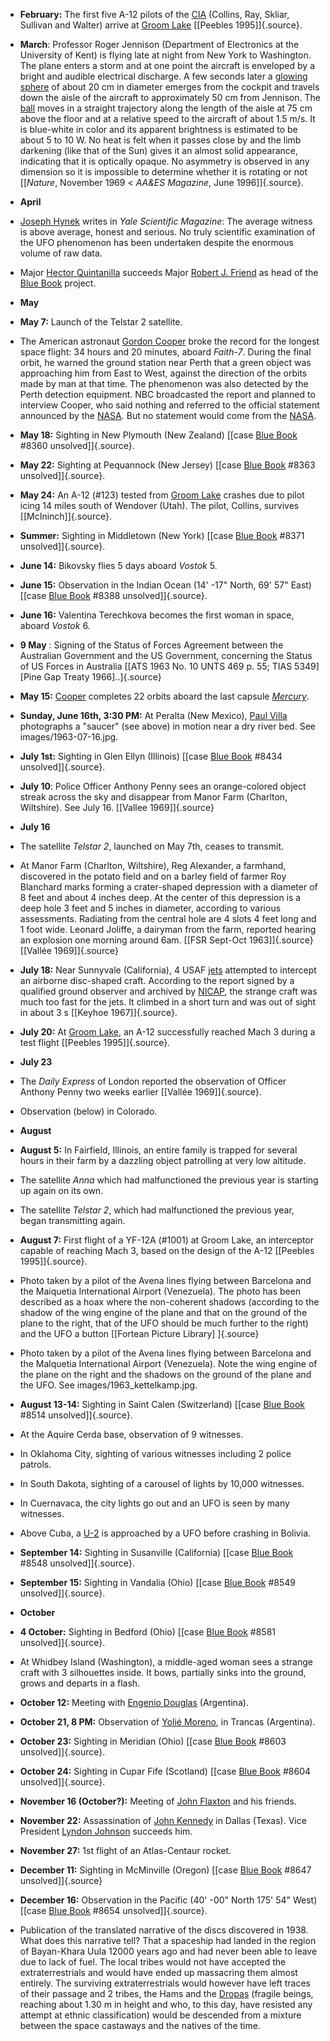 ﻿
-   **February:** The first five A-12 pilots of the [CIA](CIA.html) (Collins, Ray, Skliar, Sullivan and Walter) arrive at [Groom Lake](Area51.html) [\[Peebles 1995\]]{.source}.

- **March**: Professor Roger Jennison (Department of Electronics at the University of Kent) is flying late at night from New York to Washington. The plane enters a storm and at one point the aircraft is enveloped by a bright and audible electrical discharge. A few seconds later a [glowing sphere](BallLighting.html) of about 20 cm in diameter emerges from the cockpit and travels down the aisle of the aircraft to approximately 50 cm from Jennison. The [ball](BallLighting.html) moves in a straight trajectory along the length of the aisle at 75 cm above the floor and at a relative speed to the aircraft of about 1.5 m/s. It is blue-white in color and its apparent brightness is estimated to be about 5 to 10 W. No heat is felt when it passes close by and the limb darkening (like that of the Sun) gives it an almost solid appearance, indicating that it is optically opaque. No asymmetry is observed in any dimension so it is impossible to determine whether it is rotating or not [\[*Nature*, November 1969 \< *AA&ES Magazine*, June 1996\]]{.source}.

- **April**


-   [Joseph Hynek](HynekJosephAllen.html) writes in *Yale Scientific Magazine*: The average witness is above average, honest and serious. No truly scientific examination of the UFO phenomenon has been undertaken despite the enormous volume of raw data.

-   Major [Hector Quintanilla](QuintanillaHectorV.html) succeeds Major [Robert J. Friend](FriendRobertJ.html) as head of the [Blue Book](BlueBook.html) project.

- **May**


-   **May 7:** Launch of the Telstar 2 satellite.


- The American astronaut [Gordon Cooper](CooperLeroyGordon.html) broke the record for the longest space flight: 34 hours and 20 minutes, aboard *Faith-7*. During the final orbit, he warned the ground station near Perth that a green object was approaching him from East to West, against the direction of the orbits made by man at that time. The phenomenon was also detected by the Perth detection equipment. NBC broadcasted the report and planned to interview Cooper, who said nothing and referred to the official statement announced by the [NASA](NASA.html). But no statement would come from the [NASA](NASA.html).


-   **May 18:** Sighting in New Plymouth (New Zealand)
    [[case [Blue Book](BlueBook.html) #8360 unsolved]]{.source}.


-   **May 22:** Sighting at Pequannock (New Jersey) [[case [Blue Book](BlueBook.html) #8363 unsolved]]{.source}.

-   **May 24:** An A-12 (#123) tested from [Groom Lake](Area51.html) crashes due to pilot icing 14 miles south of Wendover (Utah). The pilot, Collins, survives [\[McIninch\]]{.source}.

-   **Summer:** Sighting in Middletown (New York) [[case [Blue Book](BlueBook.html) #8371 unsolved]]{.source}.

-   **June 14:** Bikovsky flies 5 days aboard *Vostok* 5.

-   **June 15:** Observation in the Indian Ocean (14' -17" North, 69' 57" East) [[case [Blue Book](BlueBook.html) #8388 unsolved]]{.source}.

-   **June 16:** Valentina Terechkova becomes the first woman in space, aboard *Vostok* 6.

-   **9 May** : Signing of the Status of Forces Agreement between the Australian Government and the US Government, concerning the Status of US Forces in Australia [\[ATS 1963 No. 10 UNTS 469 p. 55; TIAS 5349\] \[Pine Gap Treaty 1966\]..]{.source}

-   **May 15:** [Cooper](CooperLeroyGordon.html) completes 22 orbits aboard the last capsule *[Mercury](Mercury.html)*.

-   **Sunday, June 16th, 3:30 PM:** At Peralta (New Mexico), [Paul Villa](VillaApolinarA.html) photographs a "saucer" (see above) in motion near a dry river bed. See images/1963-07-16.jpg.

-   **July 1st:** Sighting in Glen Ellyn (Illinois) [[case [Blue Book](BlueBook.html) #8434 unsolved]]{.source}.

-   **July 10**: Police Officer Anthony Penny sees an orange-colored object streak across the sky and disappear from Manor Farm (Charlton, Wiltshire). See July 16. [\[Vallee 1969\]]{.source}


- **July 16**


-   The satellite *Telstar 2*, launched on May 7th, ceases to transmit.

- At Manor Farm (Charlton, Wiltshire), Reg Alexander, a farmhand, discovered in the potato field and on a barley field of farmer Roy Blanchard marks forming a crater-shaped depression with a diameter of 8 feet and about 4 inches deep. At the center of this depression is a deep hole 3 feet and 5 inches in diameter, according to various assessments. Radiating from the central hole are 4 slots 4 feet long and 1 foot wide. Leonard Joliffe, a dairyman from the farm, reported hearing an explosion one morning around 6am. [[FSR Sept-Oct 1963]]{.source} [[Vallée 1969]]{.source}

-   **July 18:** Near Sunnyvale (California), 4 USAF [jets](USAF.html) attempted to intercept an airborne disc-shaped craft. According to the report signed by a qualified ground observer and archived by [NICAP](NICAP.html), the strange craft was much too fast for the jets. It climbed in a short turn and was out of sight in about 3 s [\[Keyhoe 1967\]]{.source}.


-   **July 20:** At [Groom Lake](Area51.html), an A-12 successfully reached Mach 3 during a test flight [\[Peebles 1995\]]{.source}.


-   **July 23**

- The *Daily Express* of London reported the observation of Officer Anthony Penny two weeks earlier [\[Vallée 1969\]]{.source}.


-   Observation (below) in Colorado.

- **August**

-   **August 5:** In Fairfield, Illinois, an entire family is trapped for several hours in their farm by a dazzling object patrolling at very low altitude.


-   The satellite *Anna* which had malfunctioned the previous year is starting up again on its own.

- The satellite *Telstar 2*, which had malfunctioned the previous year, began transmitting again.


-   **August 7:** First flight of a YF-12A (#1001) at Groom Lake, an interceptor capable of reaching Mach 3, based on the design of the A-12 [\[Peebles 1995\]]{.source}.

- Photo taken by a pilot of the Avena lines flying between Barcelona and the Maiquetia International Airport (Venezuela). The photo has been described as a hoax where the non-coherent shadows (according to the shadow of the wing engine of the plane and that on the ground of the plane to the right, that of the UFO should be much further to the right) and the UFO a button [\[Fortean Picture Library\] ]{.source}

- Photo taken by a pilot of the Avena lines flying between Barcelona and the Malquetia International Airport (Venezuela). Note the wing engine of the plane on the right and the shadows on the ground of the plane and the UFO. See images/1963_kettelkamp.jpg.

-   **August 13-14:** Sighting in Saint Calen (Switzerland) [[case [Blue Book](BlueBook.html) #8514 unsolved]]{.source}.

- At the Aquire Cerda base, observation of 9 witnesses.

-   In Oklahoma City, sighting of various witnesses including 2 police patrols.

- In South Dakota, sighting of a carousel of lights by 10,000 witnesses.

- In Cuernavaca, the city lights go out and an UFO is seen by many witnesses.

- Above Cuba, a [U-2](U2.html) is approached by a UFO before crashing in Bolivia.

-   **September 14:** Sighting in Susanville (California) [[case [Blue Book](BlueBook.html) #8548 unsolved]]{.source}.

-   **September 15:** Sighting in Vandalia (Ohio) [[case [Blue Book](BlueBook.html) #8549 unsolved]]{.source}.

- **October**


-   **4 October:** Sighting in Bedford (Ohio) [[case [Blue Book](BlueBook.html) #8581 unsolved]]{.source}.


-   At Whidbey Island (Washington), a middle-aged woman sees a strange craft with 3 silhouettes inside. It bows, partially sinks into the ground, grows and departs in a flash.


-   **October 12:** Meeting with [Engenio Douglas](temoins.html#DouglasEugenio) (Argentina).


-   **October 21, 8 PM:** Observation of [Yolié Moreno](temoins.html#MorenoYolie), in Trancas (Argentina).


-   **October 23:** Sighting in Meridian (Ohio) [[case [Blue Book](BlueBook.html) #8603 unsolved]]{.source}.

-   **October 24:** Sighting in Cupar Fife (Scotland) [[case [Blue Book](BlueBook.html) #8604 unsolved]]{.source}.

-   **November 16 (October?):** Meeting of [John Flaxton](FlaxtonJohn.html) and his friends.

-   **November 22:** Assassination of [John Kennedy](KennedyJohnFitzgerald.html) in Dallas (Texas). Vice President [Lyndon Johnson](JohnsonLyndonBaines.html) succeeds him.

-   **November 27:** 1st flight of an Atlas-Centaur rocket.

-   **December 11:** Sighting in McMinville (Oregon) [[case [Blue Book](BlueBook.html) #8647 unsolved]]{.source}


-   **December 16:** Observation in the Pacific (40' -00" North 175' 54" West) [[case [Blue Book](BlueBook.html) #8654 unsolved]]{.source}.


- Publication of the translated narrative of the discs discovered in 1938. What does this narrative tell? That a spaceship had landed in the region of Bayan-Khara Uula 12000 years ago and had never been able to leave due to lack of fuel. The local tribes would not have accepted the extraterrestrials and would have ended up massacring them almost entirely. The surviving extraterrestrials would however have left traces of their passage and 2 tribes, the Hams and the [Dropas](dropa.html) (fragile beings, reaching about 1.30 m in height and who, to this day, have resisted any attempt at ethnic classification) would be descended from a mixture between the space castaways and the natives of the time.
